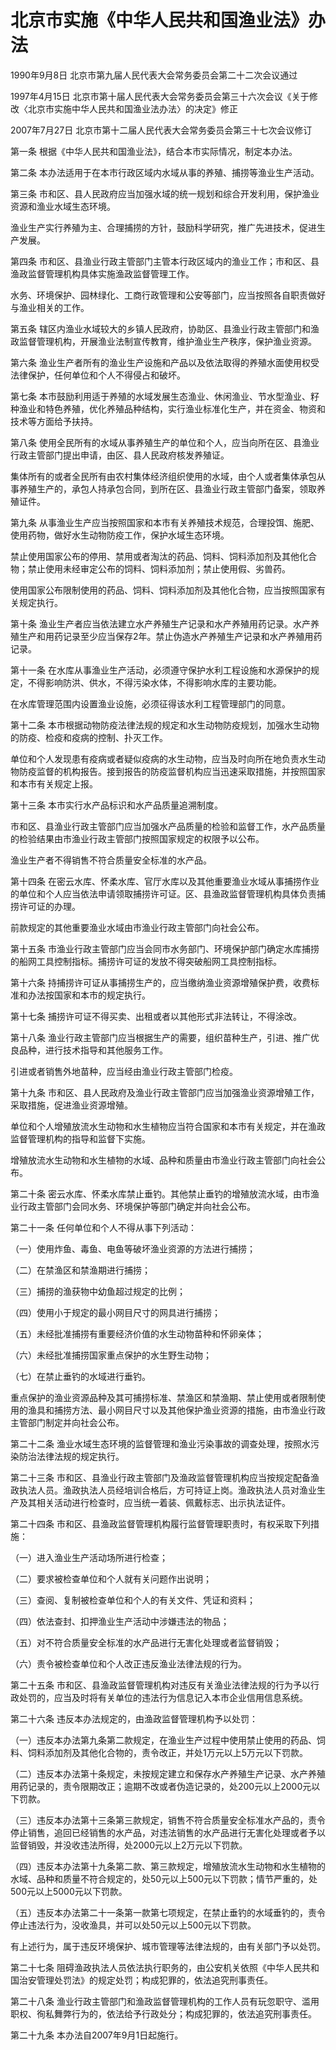 # 北京市实施《中华人民共和国渔业法》办法

1990年9月8日 北京市第九届人民代表大会常务委员会第二十二次会议通过

1997年4月15日 北京市第十届人民代表大会常务委员会第三十六次会议《关于修改〈北京市实施中华人民共和国渔业法办法〉的决定》修正

2007年7月27日 北京市第十二届人民代表大会常务委员会第三十七次会议修订



第一条 根据《中华人民共和国渔业法》，结合本市实际情况，制定本办法。

第二条 本办法适用于在本市行政区域内水域从事的养殖、捕捞等渔业生产活动。

第三条 市和区、县人民政府应当加强水域的统一规划和综合开发利用，保护渔业资源和渔业水域生态环境。

渔业生产实行养殖为主、合理捕捞的方针，鼓励科学研究，推广先进技术，促进生产发展。

第四条 市和区、县渔业行政主管部门主管本行政区域内的渔业工作；市和区、县渔政监督管理机构具体实施渔政监督管理工作。

水务、环境保护、园林绿化、工商行政管理和公安等部门，应当按照各自职责做好与渔业相关的工作。

第五条 辖区内渔业水域较大的乡镇人民政府，协助区、县渔业行政主管部门和渔政监督管理机构，开展渔业法制宣传教育，维护渔业生产秩序，保护渔业资源。

第六条 渔业生产者所有的渔业生产设施和产品以及依法取得的养殖水面使用权受法律保护，任何单位和个人不得侵占和破坏。

第七条 本市鼓励利用适于养殖的水域发展生态渔业、休闲渔业、节水型渔业、籽种渔业和特色养殖，优化养殖品种结构，实行渔业标准化生产，并在资金、物资和技术等方面给予扶持。

第八条 使用全民所有的水域从事养殖生产的单位和个人，应当向所在区、县渔业行政主管部门提出申请，由区、县人民政府核发养殖证。

集体所有的或者全民所有由农村集体经济组织使用的水域，由个人或者集体承包从事养殖生产的，承包人持承包合同，到所在区、县渔业行政主管部门备案，领取养殖证件。

第九条 从事渔业生产应当按照国家和本市有关养殖技术规范，合理投饵、施肥、使用药物，做好水生动物防疫工作，保护水域生态环境。

禁止使用国家公布的停用、禁用或者淘汰的药品、饲料、饲料添加剂及其他化合物；禁止使用未经审定公布的饲料、饲料添加剂；禁止使用假、劣兽药。

使用国家公布限制使用的药品、饲料、饲料添加剂及其他化合物，应当按照国家有关规定执行。

第十条 渔业生产者应当依法建立水产养殖生产记录和水产养殖用药记录。水产养殖生产和用药记录至少应当保存2年。禁止伪造水产养殖生产记录和水产养殖用药记录。

第十一条 在水库从事渔业生产活动，必须遵守保护水利工程设施和水源保护的规定，不得影响防洪、供水，不得污染水体，不得影响水库的主要功能。

在水库管理范围内设置渔业设施，必须征得该水利工程管理部门的同意。

第十二条 本市根据动物防疫法律法规的规定和水生动物防疫规划，加强水生动物的防疫、检疫和疫病的控制、扑灭工作。

单位和个人发现患有疫病或者疑似疫病的水生动物，应当及时向所在地负责水生动物防疫监督的机构报告。接到报告的防疫监督机构应当迅速采取措施，并按照国家和本市有关规定上报。

第十三条 本市实行水产品标识和水产品质量追溯制度。

市和区、县渔业行政主管部门应当加强水产品质量的检验和监督工作，水产品质量的检验结果由市渔业行政主管部门按照国家规定的权限予以公布。

渔业生产者不得销售不符合质量安全标准的水产品。

第十四条 在密云水库、怀柔水库、官厅水库以及其他重要渔业水域从事捕捞作业的单位和个人应当依法申请领取捕捞许可证。区、县渔政监督管理机构具体负责捕捞许可证的办理。

前款规定的其他重要渔业水域由市渔业行政主管部门向社会公布。

第十五条 市渔业行政主管部门应当会同市水务部门、环境保护部门确定水库捕捞的船网工具控制指标。捕捞许可证的发放不得突破船网工具控制指标。

第十六条 持捕捞许可证从事捕捞生产的，应当缴纳渔业资源增殖保护费，收费标准和办法按国家和本市的规定执行。

第十七条 捕捞许可证不得买卖、出租或者以其他形式非法转让，不得涂改。

第十八条 渔业行政主管部门应当根据生产的需要，组织苗种生产，引进、推广优良品种，进行技术指导和其他服务工作。

引进或者销售外地苗种，应当经由渔业行政主管部门检疫。

第十九条 市和区、县人民政府及渔业行政主管部门应当加强渔业资源增殖工作，采取措施，促进渔业资源增殖。

单位和个人增殖放流水生动物和水生植物应当符合国家和本市有关规定，并在渔政监督管理机构的指导和监督下实施。

增殖放流水生动物和水生植物的水域、品种和质量由市渔业行政主管部门向社会公布。

第二十条 密云水库、怀柔水库禁止垂钓。其他禁止垂钓的增殖放流水域，由市渔业行政主管部门会同水务、环境保护等部门确定并向社会公布。

第二十一条 任何单位和个人不得从事下列活动：

（一）使用炸鱼、毒鱼、电鱼等破坏渔业资源的方法进行捕捞；

（二）在禁渔区和禁渔期进行捕捞；

（三）捕捞的渔获物中幼鱼超过规定的比例；

（四）使用小于规定的最小网目尺寸的网具进行捕捞；

（五）未经批准捕捞有重要经济价值的水生动物苗种和怀卵亲体；

（六）未经批准捕捞国家重点保护的水生野生动物；

（七）在禁止垂钓的水域进行垂钓。

重点保护的渔业资源品种及其可捕捞标准、禁渔区和禁渔期、禁止使用或者限制使用的渔具和捕捞方法、最小网目尺寸以及其他保护渔业资源的措施，由市渔业行政主管部门制定并向社会公布。

第二十二条 渔业水域生态环境的监督管理和渔业污染事故的调查处理，按照水污染防治法律法规的规定执行。

第二十三条 市和区、县渔业行政主管部门及渔政监督管理机构应当按规定配备渔政执法人员。渔政执法人员经培训合格后，方可持证上岗。渔政执法人员对渔业生产及其相关活动进行检查时，应当统一着装、佩戴标志、出示执法证件。

第二十四条 市和区、县渔政监督管理机构履行监督管理职责时，有权采取下列措施：

（一）进入渔业生产活动场所进行检查；

（二）要求被检查单位和个人就有关问题作出说明；

（三）查阅、复制被检查单位和个人的有关文件、凭证和资料；

（四）依法查封、扣押渔业生产活动中涉嫌违法的物品；

（五）对不符合质量安全标准的水产品进行无害化处理或者监督销毁；

（六）责令被检查单位和个人改正违反渔业法律法规的行为。

第二十五条 市和区、县渔政监督管理机构对违反有关渔业法律法规的行为予以行政处罚的，应当及时将有关单位的违法行为信息记入本市企业信用信息系统。

第二十六条 违反本办法规定的，由渔政监督管理机构予以处罚：

（一）违反本办法第九条第二款规定，在渔业生产过程中使用禁止使用的药品、饲料、饲料添加剂及其他化合物的，责令改正，并处1万元以上5万元以下罚款。

（二）违反本办法第十条规定，未按规定建立和保存水产养殖生产记录、水产养殖用药记录的，责令限期改正；逾期不改或者伪造记录的，处200元以上2000元以下罚款。

（三）违反本办法第十三条第三款规定，销售不符合质量安全标准水产品的，责令停止销售，追回已经销售的水产品，对违法销售的水产品进行无害化处理或者予以监督销毁，并没收违法所得，处2000元以上2万元以下罚款。

（四）违反本办法第十九条第二款、第三款规定，增殖放流水生动物和水生植物的水域、品种和质量不符合规定的，处50元以上500元以下罚款；情节严重的，处500元以上5000元以下罚款。

（五）违反本办法第二十一条第一款第七项规定，在禁止垂钓的水域垂钓的，责令停止违法行为，没收渔具，并可以处50元以上500元以下罚款。

有上述行为，属于违反环境保护、城市管理等法律法规的，由有关部门予以处罚。

第二十七条 阻碍渔政执法人员依法执行职务的，由公安机关依照《中华人民共和国治安管理处罚法》的规定处罚；构成犯罪的，依法追究刑事责任。

第二十八条 渔业行政主管部门和渔政监督管理机构的工作人员有玩忽职守、滥用职权、徇私舞弊行为的，依法给予行政处分；构成犯罪的，依法追究刑事责任。

第二十九条 本办法自2007年9月1日起施行。